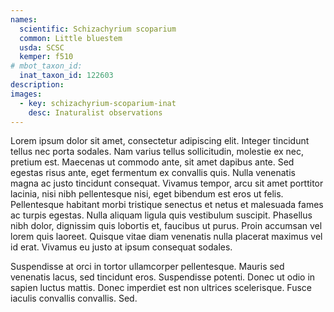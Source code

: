 ```yaml
---
names: 
  scientific: Schizachyrium scoparium
  common: Little bluestem
  usda: SCSC
  kemper: f510
# mbot_taxon_id: 
  inat_taxon_id: 122603
description: 
images:
  - key: schizachyrium-scoparium-inat
    desc: Inaturalist observations
---
```


Lorem ipsum dolor sit amet, consectetur adipiscing elit. Integer tincidunt tellus nec porta sodales. Nam varius tellus sollicitudin, molestie ex nec, pretium est. Maecenas ut commodo ante, sit amet dapibus ante. Sed egestas risus ante, eget fermentum ex convallis quis. Nulla venenatis magna ac justo tincidunt consequat. Vivamus tempor, arcu sit amet porttitor lacinia, nisi nibh pellentesque nisi, eget bibendum est eros ut felis. Pellentesque habitant morbi tristique senectus et netus et malesuada fames ac turpis egestas. Nulla aliquam ligula quis vestibulum suscipit. Phasellus nibh dolor, dignissim quis lobortis et, faucibus ut purus. Proin accumsan vel lorem quis laoreet. Quisque vitae diam venenatis nulla placerat maximus vel id erat. Vivamus eu justo at ipsum consequat sodales.

Suspendisse at orci in tortor ullamcorper pellentesque. Mauris sed venenatis lacus, sed tincidunt eros. Suspendisse potenti. Donec ut odio in sapien luctus mattis. Donec imperdiet est non ultrices scelerisque. Fusce iaculis convallis convallis. Sed.

